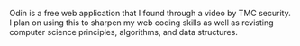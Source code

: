 Odin is a free web application that I found through a video by TMC security. I plan on using this to sharpen my web coding skills as well as revisting computer science principles, algorithms, and data structures.